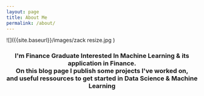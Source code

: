 ```yaml
---
layout: page
title: About Me
permalink: /about/
---
```

![]({{site.baseurl}}/images/zack resize.jpg )  

<h3 align="center">I'm Finance Graduate Interested In Machine Learning & its application in Finance.<br>On this blog page I publish some projects I've worked on,<br>and useful ressources to get started in Data Science & Machine Learning</h3>

